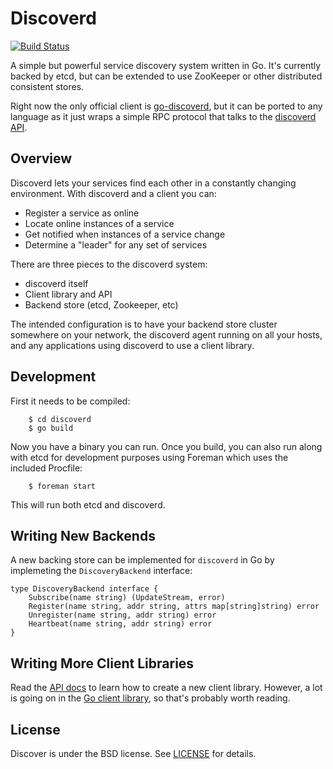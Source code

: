 # Discoverd

[![Build Status](https://travis-ci.org/flynn/discoverd.svg?branch=master)](https://travis-ci.org/flynn/discoverd)

A simple but powerful service discovery system written in Go. It's currently backed by etcd, but can be
extended to use ZooKeeper or other distributed consistent stores. 

Right now the only official client is [go-discoverd](https://github.com/flynn/go-discoverd), but it can be ported to any language as it just wraps a simple RPC protocol that talks to the [discoverd API](https://github.com/flynn/discoverd/blob/master/docs/API.md).

## Overview

Discoverd lets your services find each other in a constantly changing environment. With discoverd and a client you can:
 * Register a service as online
 * Locate online instances of a service
 * Get notified when instances of a service change
 * Determine a "leader" for any set of services

There are three pieces to the discoverd system:
 * discoverd itself
 * Client library and API
 * Backend store (etcd, Zookeeper, etc)

The intended configuration is to have your backend store cluster somewhere on your network, the discoverd agent running on all your hosts, and any applications using discoverd to use a client library. 

## Development

First it needs to be compiled:

```
	$ cd discoverd
	$ go build
```

Now you have a binary you can run. Once you build, you can also run along with etcd for development purposes using Foreman which uses the included Procfile:

```
	$ foreman start
```

This will run both etcd and discoverd. 

## Writing New Backends

A new backing store can be implemented for `discoverd` in Go by implemeting the `DiscoveryBackend` interface:

```
type DiscoveryBackend interface {
	Subscribe(name string) (UpdateStream, error)
	Register(name string, addr string, attrs map[string]string) error
	Unregister(name string, addr string) error
	Heartbeat(name string, addr string) error
}
```

## Writing More Client Libraries

Read the [API docs](https://github.com/flynn/discoverd/blob/master/docs/API.md) to learn how to create a new client library. However, a lot is going on in the [Go client library](https://github.com/flynn/go-discoverd), so that's probably worth reading.

## License

Discover is under the BSD license. See [LICENSE](https://github.com/flynn/go-discover/blob/master/LICENSE) for details.

